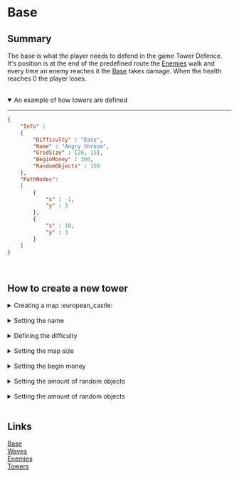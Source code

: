 # Base

## Summary
The base is what the player needs to defend in the game Tower Defence. It's position is at the end of the predefined route the [Enemies](/DaanZVW/TowerDefense/blob/master/res/configfiles/Enemies.md) walk and every time an enemy reaches it the [Base](/DaanZVW/TowerDefense/blob/master/res/configfiles/Base.md) takes damage. When the health reaches 0 the player loses.

<br>
<details open>
<summary> An example of how towers are defined</summary>

---

```json
{ 
    "Info" :
    {
        "Difficulty" : "Easy",
        "Name" : "Angry Shroom",
        "GridSize" : [20, 15],
        "BeginMoney" : 300,
        "RandomObjects" : 150
    },
    "PathNodes": 
    [
        {
            "x" : -1,
            "y" : 3
        },
        {
            "x" : 10,
            "y" : 3
        }
    ]
}
```

<br>

## How to create a new tower


<details>
<summary> Creating a map  :european_castle: </summary>
Create an item containing the properties "Info" and "PathNodes".
<br>

* The names have to be "Info" and "PathNodes"
* When "Info" and "PathNodes" are not defined it will crash the game.

```json
{
    "Info":{...},
    "PathNodes":[...]
}
```

</details>
<br>

<details>
<summary> Setting the name </summary>
Create a property in "Name" containing your desired name.
<br>

* the type of the value is a string

```json
{
    "Info":{
        "Name" : "Angry Shroom",
        ...
        },
    "PathNodes":[...]
}
```

</details>
<br>

<details>
<summary> Defining the difficulty </summary>
Create a property in "Difficulty" containing your desired difficulty. This is nothing more than just a name. This does not change anything other that the name.
<br>

* the type of the value is a string

```json
{
    "Info":{
        "Name" : "Angry Shroom",
        "Difficulty":"easy",
        ...
        },
    "PathNodes":[...]
}
```

</details>
<br>

<details>
<summary> Setting the map size </summary>
Create a property in "Size" containing your desired size. 
<br>

* the type of the value is an array containing 2 unsigned integers

```json
{
    "Info":{
        "Name" : "Angry Shroom",
        "Difficulty":"easy",
        "GridSize" : [20, 15],
        ...
        },
    "PathNodes":[...]
}
```

</details>
<br>

<details>
<summary> Setting the begin money </summary>
Create a property in "BeginMoney" containing your desired amount of money. 
<br>

* the default value is 0.
* the type of the value is an unsigned integer

```json
{
    "Info":{
        "Name" : "Angry Shroom",
        "Difficulty":"easy",
        "GridSize" : [20, 15],
        "BeginMoney" : 300,
        ...
        },
    "PathNodes":[...]
}
```

</details>
<br>

<details>
<summary> Setting the amount of random objects </summary>
Create a property in "RandomObjects" containing your desired amount of randomObjects. 
<br>

* the default value is 0.
* the type of the value is an unsigned integer.

```json
{
    "Info":{
        "Name" : "Angry Shroom",
        "Difficulty":"easy",
        "GridSize" : [20, 15],
        "BeginMoney" : 300,
        "RandomObjects" : 150
        },
    "PathNodes":[...]
}
```

</details>
<br>


<details>
<summary> Setting the amount of random objects </summary>
Create a property in "RandomObjects" containing your desired amount of randomObjects. 
<br>

* When no PathNodes are given no path will be created.
* the type of the value 1 or more items containing an "x" and an "y" value of which both are integers.
* paths will be created between the nodes.
* if the x y spot is not within the size of the grid it wont get displayed.

```json
{
    "Info":{
        "Name" : "Angry Shroom",
        "Difficulty":"easy",
        "GridSize" : [20, 15],
        "BeginMoney" : 300,
        "RandomObjects" : 150
        },
    "PathNodes":[
        {
            "x" : -1,
            "y" : 3
        },
        {...}
    ]
}
```

</details>
<br>

## Links
[Base](/DaanZVW/TowerDefense/blob/master/res/configfiles/Base.md)
<br>
[Waves](/DaanZVW/TowerDefense/blob/master/res/configfiles/Waves.md)
<br>
[Enemies](/DaanZVW/TowerDefense/blob/master/res/configfiles/Enemies.md)
<br>
[Towers](/DaanZVW/TowerDefense/blob/master/res/configfiles/Towers.md)

